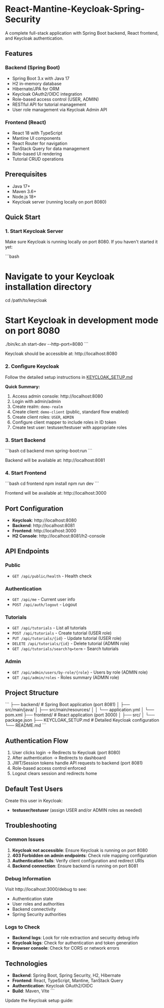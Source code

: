 ﻿# React-Mantine-Keycloak-Spring-Security

A complete full-stack application with Spring Boot backend, React frontend, and Keycloak authentication.

## Features

### Backend (Spring Boot)
- Spring Boot 3.x with Java 17
- H2 in-memory database
- Hibernate/JPA for ORM
- Keycloak OAuth2/OIDC integration
- Role-based access control (USER, ADMIN)
- RESTful API for tutorial management
- User role management via Keycloak Admin API

### Frontend (React)
- React 18 with TypeScript
- Mantine UI components
- React Router for navigation
- TanStack Query for data management
- Role-based UI rendering
- Tutorial CRUD operations

## Prerequisites

- Java 17+
- Maven 3.6+
- Node.js 18+
- Keycloak server (running locally on port 8080)

## Quick Start

### 1. Start Keycloak Server

Make sure Keycloak is running locally on port 8080. If you haven't started it yet:

\`\`\`bash
# Navigate to your Keycloak installation directory
cd /path/to/keycloak

# Start Keycloak in development mode on port 8080
./bin/kc.sh start-dev --http-port=8080
\`\`\`

Keycloak should be accessible at: http://localhost:8080

### 2. Configure Keycloak

Follow the detailed setup instructions in [KEYCLOAK_SETUP.md](KEYCLOAK_SETUP.md)

**Quick Summary:**
1. Access admin console: http://localhost:8080
2. Login with admin/admin
3. Create realm: `demo-realm`
4. Create client: `demo-client` (public, standard flow enabled)
5. Create client roles: `USER`, `ADMIN`
6. Configure client mapper to include roles in ID token
7. Create test user: testuser/testuser with appropriate roles

### 3. Start Backend

\`\`\`bash
cd backend
mvn spring-boot:run
\`\`\`

Backend will be available at: http://localhost:8081

### 4. Start Frontend

\`\`\`bash
cd frontend
npm install
npm run dev
\`\`\`

Frontend will be available at: http://localhost:3000

## Port Configuration

- **Keycloak**: http://localhost:8080
- **Backend**: http://localhost:8081
- **Frontend**: http://localhost:3000
- **H2 Console**: http://localhost:8081/h2-console

## API Endpoints

### Public
- `GET /api/public/health` - Health check

### Authentication
- `GET /api/me` - Current user info
- `POST /api/auth/logout` - Logout

### Tutorials
- `GET /api/tutorials` - List all tutorials
- `POST /api/tutorials` - Create tutorial (USER role)
- `PUT /api/tutorials/{id}` - Update tutorial (USER role)
- `DELETE /api/tutorials/{id}` - Delete tutorial (ADMIN role)
- `GET /api/tutorials/search?q=term` - Search tutorials

### Admin
- `GET /api/admin/users/by-role/{role}` - Users by role (ADMIN role)
- `GET /api/admin/roles` - Roles summary (ADMIN role)

## Project Structure

\`\`\`
├── backend/                 # Spring Boot application (port 8081)
│   ├── src/main/java/
│   ├── src/main/resources/
│   │   └── application.yml
│   └── pom.xml
├── frontend/                # React application (port 3000)
│   ├── src/
│   └── package.json
├── KEYCLOAK_SETUP.md       # Detailed Keycloak configuration
└── README.md
\`\`\`

## Authentication Flow

1. User clicks login → Redirects to Keycloak (port 8080)
2. After authentication → Redirects to dashboard
3. JWT/Session tokens handle API requests to backend (port 8081)
4. Role-based access control enforced
5. Logout clears session and redirects home

## Default Test Users

Create this user in Keycloak:
- **testuser/testuser** (assign USER and/or ADMIN roles as needed)

## Troubleshooting

### Common Issues

1. **Keycloak not accessible**: Ensure Keycloak is running on port 8080
2. **403 Forbidden on admin endpoints**: Check role mapping configuration
3. **Authentication fails**: Verify client configuration and redirect URIs
4. **Backend connection**: Ensure backend is running on port 8081

### Debug Information

Visit http://localhost:3000/debug to see:
- Authentication state
- User roles and authorities
- Backend connectivity
- Spring Security authorities

### Logs to Check

- **Backend logs**: Look for role extraction and security debug info
- **Keycloak logs**: Check for authentication and token generation
- **Browser console**: Check for CORS or network errors

## Technologies

- **Backend**: Spring Boot, Spring Security, H2, Hibernate
- **Frontend**: React, TypeScript, Mantine, TanStack Query
- **Authentication**: Keycloak OAuth2/OIDC
- **Build**: Maven, Vite
\`\`\`

Update the Keycloak setup guide:

